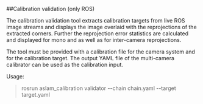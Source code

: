 ##Calibration validation (only ROS)

The calibration validation tool extracts calibration targets from live ROS image streams and displays the image overlaid with the reprojections of the extracted corners. Further the reprojection error statistics are calculated and displayed for mono and as well as for inter-camera reprojections.

The tool must be provided with a calibration file for the camera system and for the calibration target. The output YAML file of the multi-camera calibrator can be used as the calibration input.

Usage:
> rosrun aslam_calibration validator --chain chain.yaml --target target.yaml
